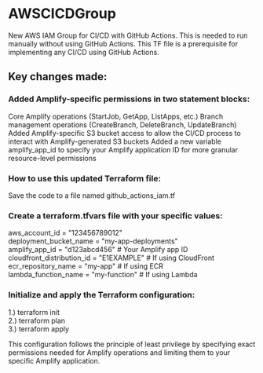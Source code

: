# AWSCICDGroup
New AWS IAM Group for CI/CD with GitHub Actions. This is needed to run manually without using GitHub Actions. This TF file is a prerequisite for implementing any CI/CD using GitHub Actions.

## Key changes made:

### Added Amplify-specific permissions in two statement blocks:
Core Amplify operations (StartJob, GetApp, ListApps, etc.)
Branch management operations (CreateBranch, DeleteBranch, UpdateBranch)
Added Amplify-specific S3 bucket access to allow the CI/CD process to interact with Amplify-generated S3 buckets
Added a new variable amplify_app_id to specify your Amplify application ID for more granular resource-level permissions

### How to use this updated Terraform file:
Save the code to a file named github_actions_iam.tf

### Create a terraform.tfvars file with your specific values:
aws_account_id = "123456789012"<br/>
deployment_bucket_name = "my-app-deployments"<br/>
amplify_app_id = "d123abcd456"  # Your Amplify app ID<br/>
cloudfront_distribution_id = "E1EXAMPLE"  # If using CloudFront<br/>
ecr_repository_name = "my-app"  # If using ECR<br/>
lambda_function_name = "my-function"  # If using Lambda<br/>

### Initialize and apply the Terraform configuration:
1.) terraform init<br/>
2.) terraform plan<br/>
3.) terraform apply<br/>

This configuration follows the principle of least privilege by specifying exact permissions needed for Amplify operations and limiting them to your specific Amplify application.
